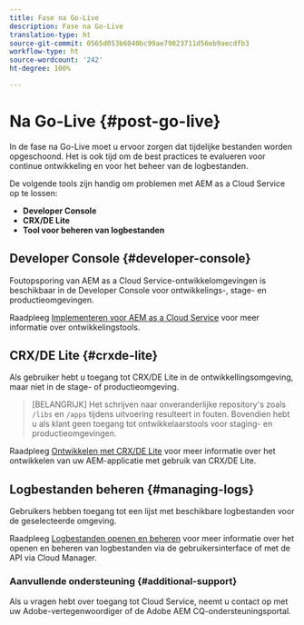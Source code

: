 ```yaml
---
title: Fase na Go-Live
description: Fase na Go-Live
translation-type: ht
source-git-commit: 0565d053b6040bc99ae79823711d56eb9aecdfb3
workflow-type: ht
source-wordcount: '242'
ht-degree: 100%

---
```



# Na Go-Live {#post-go-live}

In de fase na Go-Live moet u ervoor zorgen dat tijdelijke bestanden worden opgeschoond. Het is ook tijd om de best practices te evalueren voor continue ontwikkeling en voor het beheer van de logbestanden.

De volgende tools zijn handig om problemen met AEM as a Cloud Service op te lossen:

* **Developer Console**
* **CRX/DE Lite**
* **Tool voor beheren van logbestanden**


## Developer Console {#developer-console}

Foutopsporing van AEM as a Cloud Service-ontwikkelomgevingen is beschikbaar in de Developer Console voor ontwikkelings-, stage- en productieomgevingen.

Raadpleeg [Implementeren voor AEM as a Cloud Service](https://docs.adobe.com/content/help/en/experience-manager-cloud-service/implementing/developing/development-guidelines.html#aem-as-a-cloud-service-development-tools) voor meer informatie over ontwikkelingstools.

## CRX/DE Lite {#crxde-lite}

Als gebruiker hebt u toegang tot CRX/DE Lite in de ontwikkellingsomgeving, maar niet in de stage- of productieomgeving.

>[BELANGRIJK]
>Het schrijven naar onveranderlijke repository&#39;s zoals `/libs` en `/apps` tijdens uitvoering resulteert in fouten. Bovendien hebt u als klant geen toegang tot ontwikkelaarstools voor staging- en productieomgevingen.

Raadpleeg [Ontwikkelen met CRX/DE Lite](https://docs.adobe.com/help/en/experience-manager-65/developing/devtools/developing-with-crxde-lite.html) voor meer informatie over het ontwikkelen van uw AEM-applicatie met gebruik van CRX/DE Lite.

## Logbestanden beheren {#managing-logs}

Gebruikers hebben toegang tot een lijst met beschikbare logbestanden voor de geselecteerde omgeving.

Raadpleeg [Logbestanden openen en beheren](https://docs.adobe.com/content/help/en/experience-manager-cloud-service/implementing/using-cloud-manager/manage-logs.html) voor meer informatie over het openen en beheren van logbestanden via de gebruikersinterface of met de API via Cloud Manager.

### Aanvullende ondersteuning {#additional-support}

Als u vragen hebt over toegang tot Cloud Service, neemt u contact op met uw Adobe-vertegenwoordiger of de Adobe AEM CQ-ondersteuningsportal.
